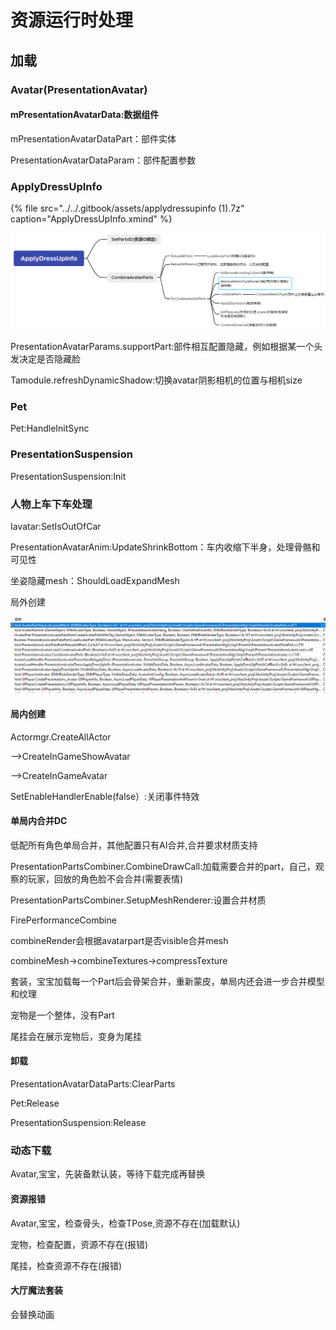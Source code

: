 # 资源运行时处理

## 加载

### Avatar\(PresentationAvatar\)

#### mPresentationAvatarData:数据组件

mPresentationAvatarDataPart：部件实体

PresentationAvatarDataParam：部件配置参数

### ApplyDressUpInfo

{% file src="../../.gitbook/assets/applydressupinfo \(1\).7z" caption="ApplyDressUpInfo.xmind" %}

![](../../.gitbook/assets/image%20%28233%29.png)

PresentationAvatarParams.supportPart:部件相互配置隐藏，例如根据某一个头发决定是否隐藏脸

Tamodule.refreshDynamicShadow:切换avatar阴影相机的位置与相机size

### Pet

Pet:HandleInitSync

### PresentationSuspension

PresentationSuspension:Init

### 人物上车下车处理

Iavatar:SetIsOutOfCar

PresentationAvatarAnim:UpdateShrinkBottom：车内收缩下半身，处理骨骼和可见性

坐姿隐藏mesh：ShouldLoadExpandMesh

局外创建

![](../../.gitbook/assets/image%20%28198%29.png)

#### 局内创建

Actormgr.CreateAllActor

--&gt;CreateInGameShowAvatar

--&gt;CreateInGameAvatar

SetEnableHandlerEnable\(false）:关闭事件特效

#### 单局内合并DC

低配所有角色单局合并，其他配置只有AI合并,合并要求材质支持

PresentationPartsCombiner.CombineDrawCall:加载需要合并的part，自己，观察的玩家，回放的角色脸不会合并\(需要表情\)

PresentationPartsCombiner.SetupMeshRenderer:设置合并材质

FirePerformanceCombine

combineRender会根据avatarpart是否visible合并mesh

combineMesh-&gt;combineTextures-&gt;compressTexture

套装，宝宝加载每一个Part后会骨架合并，重新蒙皮，单局内还会进一步合并模型和纹理

宠物是一个整体，没有Part

尾挂会在展示宠物后，变身为尾挂

#### 卸载

PresentationAvatarDataParts:ClearParts

Pet:Release

PresentationSuspension:Release

### 动态下载

Avatar,宝宝，先装备默认装，等待下载完成再替换

#### 资源报错

Avatar,宝宝，检查骨头，检查TPose,资源不存在\(加载默认\)

宠物，检查配置，资源不存在\(报错\)

尾挂，检查资源不存在\(报错\)

#### 大厅魔法套装

会替换动画



